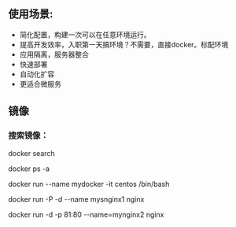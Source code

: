 ## 使用场景:

- 简化配置，构建一次可以在任意环境运行。
- 提高开发效率，入职第一天搞环境？不需要，直接docker。标配环境
- 应用隔离，服务器整合
- 快速部署
- 自动化扩容
- 更适合微服务



## 镜像

### 搜索镜像：

docker search

docker ps -a

docker run --name mydocker -it centos /bin/bash

docker run -P -d --name mysnginx1 nginx

docker run -d -p 81:80 --name=mynginx2 nginx